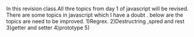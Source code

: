 In this revision class.All thre topics from day 1 of javascript will be revised.
There are some topics in javascript which I have a doubt .
below are the topics are need to be improved.
1)Regrex.
2)Destructring ,spred and rest
3)getter and setter
4)prototype
5) 
